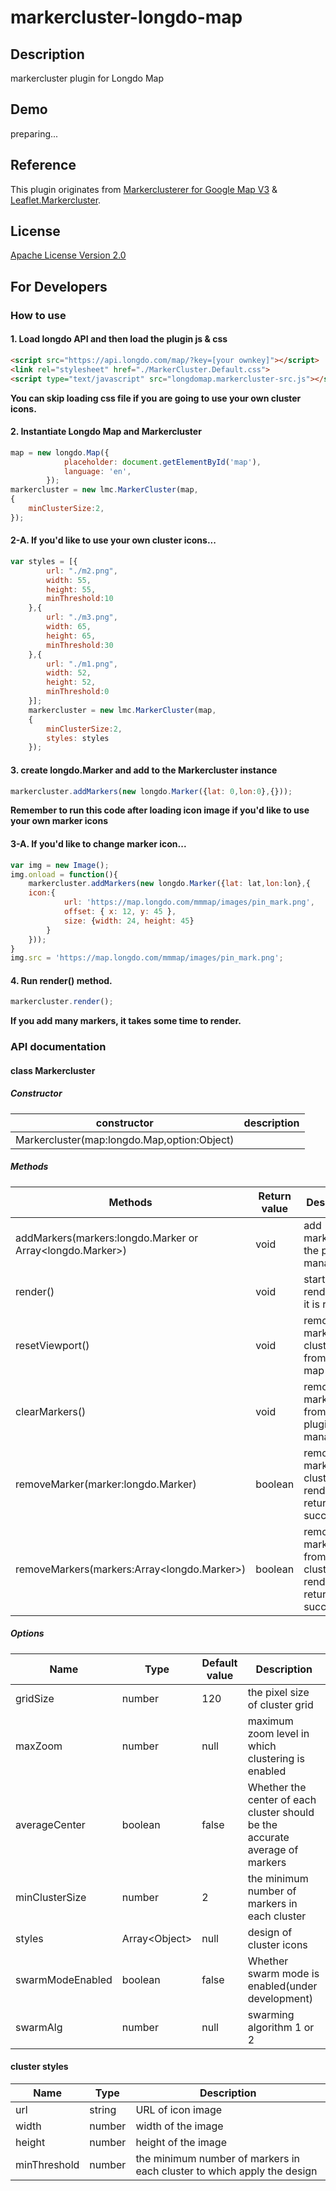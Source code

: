 # markercluster-longdo-map
## Description

markercluster plugin for Longdo Map

## Demo
preparing...

## Reference
This plugin originates from [Markerclusterer for Google Map V3](https://github.com/googlemaps/v3-utility-library/tree/master/markerclusterer) & [Leaflet.Markercluster](https://github.com/Leaflet/Leaflet.markercluster).

## License
[Apache License Version 2.0](http://www.apache.org/licenses/LICENSE-2.0)


## For Developers

### How to use
#### 1. Load longdo API and then load the plugin js & css

```html
<script src="https://api.longdo.com/map/?key=[your ownkey]"></script>
<link rel="stylesheet" href="./MarkerCluster.Default.css">
<script type="text/javascript" src="longdomap.markercluster-src.js"></script>
```

**You can skip loading css file if you are going to use your own cluster icons.**

#### 2. Instantiate Longdo Map and Markercluster

```js
map = new longdo.Map({
			placeholder: document.getElementById('map'),
			language: 'en',
		});
markercluster = new lmc.MarkerCluster(map,
{
    minClusterSize:2,
});
```

#### 2-A. If you'd like to use your own cluster icons...
```js
var styles = [{
		url: "./m2.png",
		width: 55,
		height: 55,
		minThreshold:10
	},{
		url: "./m3.png",
		width: 65,
		height: 65,
		minThreshold:30
	},{
		url: "./m1.png",
		width: 52,
		height: 52,
		minThreshold:0
    }];
    markercluster = new lmc.MarkerCluster(map,
    {
        minClusterSize:2,
        styles: styles
    });
```

#### 3. create longdo.Marker and add to the Markercluster instance

```js
markercluster.addMarkers(new longdo.Marker({lat: 0,lon:0},{}));
```

**Remember to run this code after loading icon image if you'd like to use your own marker icons**

#### 3-A. If you'd like to change marker icon...

```js
var img = new Image();
img.onload = function(){
    markercluster.addMarkers(new longdo.Marker({lat: lat,lon:lon},{
    icon:{
            url: 'https://map.longdo.com/mmmap/images/pin_mark.png',
            offset: { x: 12, y: 45 },
            size: {width: 24, height: 45}
        }
	}));
}
img.src = 'https://map.longdo.com/mmmap/images/pin_mark.png';
```

#### 4. Run render() method.
```js
markercluster.render();
```

**If you add many markers, it takes some time to render.**

### API documentation
#### class Markercluster
##### Constructor
|constructor|description|
|--|--|
|Markercluster(map:longdo.Map,option:Object)||

##### Methods
|Methods|Return value|Description|
|--|--|--|
|addMarkers(markers:longdo.Marker or Array\<longdo.Marker\>)|void|add marker(s) to the plugin's management|
|render()|void|start rendering if it is ready.|
|resetViewport()|void|remove all markers & clusters from the map|
|clearMarkers()|void|remove all markers from the plugin's management|
|removeMarker(marker:longdo.Marker)|boolean|remove the marker from cluster & render, returning success|
|removeMarkers(markers:Array\<longdo.Marker\>)|boolean|remove markers from clusters & render, returning success|

##### Options
|Name|Type|Default value|Description|
|--|--|--|--|
|gridSize|number|120|the pixel size of cluster grid|
|maxZoom|number|null|maximum zoom level in which clustering is enabled|
|averageCenter|boolean|false|Whether the center of each cluster should be the accurate average of markers|
|minClusterSize|number|2|the minimum number of markers in each cluster|
|styles|Array\<Object\>|null|design of cluster icons|
|swarmModeEnabled|boolean|false|Whether swarm mode is enabled(under development)|
|swarmAlg|number|null|swarming algorithm 1 or 2|

#### cluster styles
|Name|Type|Description|
|--|--|--|
|url|string|URL of icon image|
|width|number|width of the image|
|height|number|height of the image|
|minThreshold|number|the minimum number of markers in each cluster to which apply the design|

